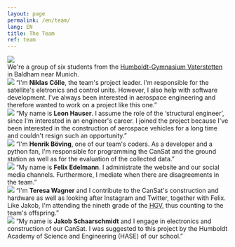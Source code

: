 ```yaml
---
layout: page
permalink: /en/team/
lang: EN
title: The Team
ref: team
---
```


<div class="page-banner">
  <img src="{{ site.baseurl }}/images/hgv-425x250.jpg" />
  <div>We're a group of six students from the <a href="http://www.humboldt-gym.de/">Humboldt-Gymnasium Vaterstetten</a> in Baldham near Munich.</div>
</div>

<section class="team-member-presentation" id="niklas">
  <img src="{{ site.baseurl }}/images/2019-team-members/niklas.jpg" />
  <span>“I'm <strong>Niklas Cölle</strong>, the team's project leader. I'm responsible for the satellite's eletronics and control units. However, I also help with software development. I've always been interested in aerospace engineering and therefore wanted to work on a project like this one.”</span>
</section>

<section class="team-member-presentation" id="leon">
  <img src="{{ site.baseurl }}/images/2019-team-members/leon.jpg" />
  <span>“My name is <strong>Leon Hauser</strong>. I assume the role of the ‘structural engineer’, since I'm interested in an engineer's career. I joined the project because I've been interested in the construction of aerospace vehicles for a long time and couldn't resign such an opportunity.”</span>
</section>

<section class="team-member-presentation" id="henrik">
  <img src="{{ site.baseurl }}/images/2019-team-members/henrik.jpg" />
  <span>“I'm <strong>Henrik Böving</strong>, one of our team's coders. As a developer and a python fan, I'm responsible for programming the CanSat and the ground station as well as for the evaluation of the collected data.”</span>
</section>

<section class="team-member-presentation" id="felix">
  <img src="{{ site.baseurl }}/images/2019-team-members/felix.jpg" />
  <span>“My name is <strong>Felix Edelmann</strong>. I administrate the website and our social media channels. Furthermore, I mediate when there are disagreements in the team.”</span>
</section>

<section class="team-member-presentation" id="teresa">
  <img src="{{ site.baseurl }}/images/2019-team-members/teresa.jpg" />
  <span>“I'm <strong>Teresa Wagner</strong> and I contribute to the CanSat's construction and hardware as well as looking after Instagram and Twitter, together with Felix. Like Jakob, I'm attending the nineth grade of the <abbr title="Humboldt-Gymnasium Vaterstetten">HGV</abbr>, thus counting to the team's offspring.”</span>
</section>

<section class="team-member-presentation" id="jakob">
  <img src="{{ site.baseurl }}/images/2019-team-members/jakob.jpg" />
  <span>“My name is <strong>Jakob Schaarschmidt</strong> and I engage in electronics and construction of our CanSat. I was suggested to this project by the Humboldt Academy of Science and Engineering (HASE) of our school.”</span>
</section>